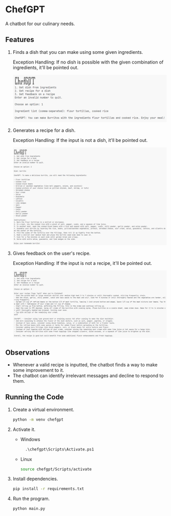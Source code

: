 # ChefGPT

A chatbot for our culinary needs.

## Features

1. Finds a dish that you can make using some given ingredients.

   Exception Handling: If no dish is possible with the given combination of ingredients, it'll be pointed out.

    ![image](assets/ingredients-to-dish.png)

2. Generates a recipe for a dish.

   Exception Handling: If the input is not a dish, it'll be pointed out.

    ![image](assets/dish-to-recipe.png)

3. Gives feedback on the user's recipe.

   Exception Handling: If the input is not a recipe, it'll be pointed out.

    ![image](assets/recipe-feedback.png)

## Observations

- Whenever a valid recipe is inputted, the chatbot finds a way to make some improvement to it.
- The chatbot can identify irrelevant messages and decline to respond to them.

## Running the Code

1. Create a virtual environment.

    ```sh
    python -m venv chefgpt
    ```

2. Activate it.

   - Windows

     ```ps
       .\chefgpt\Scripts\Activate.ps1
     ```

   - Linux

     ```sh
     source chefgpt/Scripts/activate
     ```

3. Install dependencies.

   ```sh
   pip install -r requirements.txt
   ```

4. Run the program.

   ```sh
   python main.py
   ```
